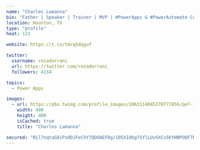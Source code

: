 ```yaml
---
name: "Charles Lamanna"
bio: "Father | Speaker | Trainer | MVP | #PowerApps & #PowerAutomate Community Super User | YouTuber Right-pointing triangle http://youtube.com/c/rezadorrani | Learn - Share - Clockwise rightwards and leftwards open circle arrows"
location: Houston, TX
type: "profile"
heat: 122

website: https://t.co/tAcqSdqguf

twitter:
  username: rezadorrani
  url: https://twitter.com/rezadorrani
  followers: 4154

topics:
  - Power Apps

images:
  - url: https://pbs.twimg.com/profile_images/1063114045270777856/qeT-jpWr_400x400.jpg
    width: 400
    height: 400
    isCached: true
    title: "Charles Lamanna"

secured: "Ril7nqtaG8iPxODJFeChY7QDOAEF8g/105XIdbg7SYlLUvSXCx5KYHNPODF7RUImvOVOiYq78adEpnMJcxvIOZK+U2JwgPtTli2RdcP2IPSP32KO66p7LyM5v5UKwHrwwEFHwssThe1I8qInhqyL2qaP5DYgeF50vIrtIfGrUmHV1yhdGq3HF0PJd1ANu7HTsGMm2aoGLkPEb8JLnKwIQe+B+KmAZc/NLOJ+RNex1Ddb3JeJtGi5B1ElUspzeCG/r4sDBc7ojzFGuQCezYJ9dBGUZBVIPCZANBvHzz7aGtSyyKBprFIUn6PYjFp0EuaNm9X+0Om13CmPnsEA8UAoIAmudHg5QDZHNwwEYNxK6BMIOMyqv6PYB3iYm52AWTSOmpH92l6AR0p0HCFpJMDZXZcEeyW0mNaAJXtP82V62Q0=;6JdmBX9osZfH1J+PTxwxsQ=="
---
```


